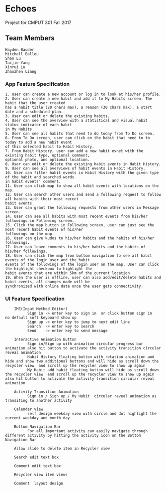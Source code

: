 # Echoes
Project for CMPUT 301 Fall 2017

## Team Members
	Hayden Bauder
	Mitchell Ballou
	Shan Lu
	Taijie Yang
	Xinrui Lu
	Zhaozhen Liang

### App Feature Specification
	1. User can create a new account or log in to look at his/her profile.
	2. User can create a new habit and add it to My Habits screen. The habit that the user created
	has a habit title (20 chars max), a reason (30 chars max), a start date and a scheduled plan.
	3. User can edit or delete the existing habits.
	4. User can see the overview with a statistical and visual habit status indicator of each habit 
	in My Habits.
	5. User can see all habits that need to do today from To Do screen.
	6. From To Do screen, user can click on the habit that need to to today to add a new habit event
	of this selected habit to Habit History.
	7. From Habit History, user can add a new habit evnet with the existing habit type, optional comment,
	optional photo, and optional location.
	8. User can edit or delete the existing habit events in Habit History.
	9. User can see all overviews of habit events in Habit History.
	10. User can filter habit events in Habit History with the given type of the habit and searched words 
	in habit events' comment.
	11. User can click map to show all habit events with locations on the map.
	12. User can search other users and send a following request to follow all habits with their most recent 
	habit events.
	13. User can grant the following requests from other users in Message screen.
	14. User can see all habits with most recent events from his/her followings in Following screen.
	15. Click the map button in Following screen, user can just see the most recent habit events of his/her 
	followings on the map.
	16. User can give kudos to his/her habits and the habits of his/her followings.
	17. User can leave comments to his/her habits and the habits of his/her followings.
	18. User can click the map from bottom navigation to see all habit events of the login user and the habit 
	events of the followings of the login user on the map. User can click the highlight checkbox to highlight the
	habit events that are within 5km of the current location.
	19. When the user is offline, user can also add/edit/delete habits and habit events, all changes made will be
	synchronized with online data once the user gets connectivity.

### UI Feature Specification

        IME(Input Method Editor) 
              Sign in -> enter key to sign in  or click button sign in     no default soft keyboard show up
              Sign up -> enter key to jump to next edit line   
              Search  -> enter key to search
              Send    -> enter key to send message

        Interactive Animation Button
              Sign in/Sign up with animation circular progress bar animation also hit button to activate the activity transition circular reveal animation
              Habit History floating button with rotation animation and hide and show two additional buttons and will hide as scroll down the recycler view  and scroll up the recycler view to show up again
              My Habit add habit floating button will hide as scroll down the recycler view  and scroll up the recycler view to show up again also hit button to activate the activity transition circular reveal animation
              
        Activity Transition Animation
              Sign in / Sign up / My Habit  circular reveal animation as transiting to another activity

        Calendar view
              self design weekday view with circle and dot highlight the current weekday and month day

        Bottom Navigation Bar
              For all important activity can easily navigate through different activity by hitting the activity icon on the Bottom Navigation Bar 

        Allow slide to delete item in Recycler view

        Search edit text box

        Comment edit text box

        Recycler view item views

        Comment  layout design
